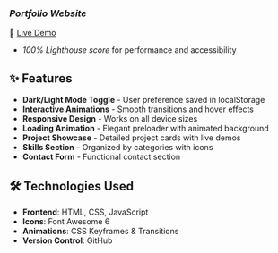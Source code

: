 ### *Portfolio Website*  
🔗 [Live Demo](https://code-craft-keerthan-verse.lovable.app/#home)  
  
- *100% Lighthouse score* for performance and accessibility
## ✨ Features

- **Dark/Light Mode Toggle** - User preference saved in localStorage
- **Interactive Animations** - Smooth transitions and hover effects
- **Responsive Design** - Works on all device sizes
- **Loading Animation** - Elegant preloader with animated background
- **Project Showcase** - Detailed project cards with live demos
- **Skills Section** - Organized by categories with icons
- **Contact Form** - Functional contact section

## 🛠 Technologies Used

- **Frontend**: HTML, CSS, JavaScript
- **Icons**: Font Awesome 6
- **Animations**: CSS Keyframes & Transitions
- **Version Control**:  GitHub
